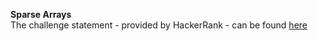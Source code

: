 **Sparse Arrays**
<br>
The challenge statement - provided by HackerRank -  can be found [here](src/main/resources/sparse-arrays.pdf)